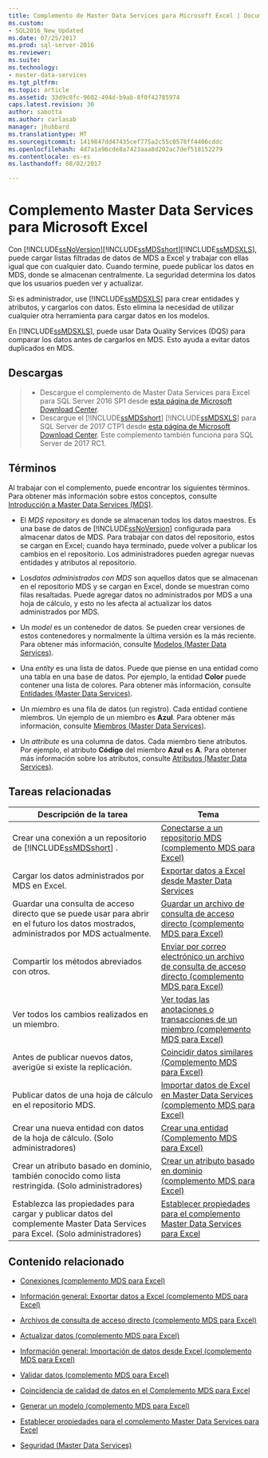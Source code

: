 ```yaml
---
title: Complemento de Master Data Services para Microsoft Excel | Documentos de Microsoft
ms.custom:
- SQL2016_New_Updated
ms.date: 07/25/2017
ms.prod: sql-server-2016
ms.reviewer: 
ms.suite: 
ms.technology:
- master-data-services
ms.tgt_pltfrm: 
ms.topic: article
ms.assetid: 33d9c8fc-9602-494d-b9ab-8f0f42785974
caps.latest.revision: 30
author: sabotta
ms.author: carlasab
manager: jhubbard
ms.translationtype: MT
ms.sourcegitcommit: 1419847dd47435cef775a2c55c0578ff4406cddc
ms.openlocfilehash: 4d7a1a96cde8a7423aaa8d202ac7def518152279
ms.contentlocale: es-es
ms.lasthandoff: 08/02/2017

---
```

# <a name="master-data-services-add-in-for-microsoft-excel"></a>Complemento Master Data Services para Microsoft Excel
  Con [!INCLUDE[ssNoVersion](../../includes/ssnoversion-md.md)][!INCLUDE[ssMDSshort](../../includes/ssmdsshort-md.md)][!INCLUDE[ssMDSXLS](../../includes/ssmdsxls-md.md)], puede cargar listas filtradas de datos de MDS a Excel y trabajar con ellas igual que con cualquier dato. Cuando termine, puede publicar los datos en MDS, donde se almacenan centralmente. La seguridad determina los datos que los usuarios pueden ver y actualizar.  
  
 Si es administrador, use [!INCLUDE[ssMDSXLS](../../includes/ssmdsxls-md.md)] para crear entidades y atributos, y cargarlos con datos. Esto elimina la necesidad de utilizar cualquier otra herramienta para cargar datos en los modelos.  
  
 En [!INCLUDE[ssMDSXLS](../../includes/ssmdsxls-md.md)], puede usar Data Quality Services (DQS) para comparar los datos antes de cargarlos en MDS. Esto ayuda a evitar datos duplicados en MDS.  

## <a name="downloads"></a>Descargas 
>*  Descargue el complemento de Master Data Services para Excel para SQL Server 2016 SP1 desde [esta página de Microsoft Download Center](https://go.microsoft.com/fwlink/?linkid=836866). 
>* Descargue el [!INCLUDE[ssMDSshort](../../includes/ssmdsshort-md.md)] [!INCLUDE[ssMDSXLS](../../includes/ssmdsxls-md.md)] para SQL Server de 2017 CTP1 desde [esta página de Microsoft Download Center](https://go.microsoft.com/fwlink/?linkid=836867). Este complemento también funciona para SQL Server de 2017 RC1.

 
  
## <a name="terms"></a>Términos  
 Al trabajar con el complemento, puede encontrar los siguientes términos. Para obtener más información sobre estos conceptos, consulte [Introducción a Master Data Services &#40;MDS&#41;](../../master-data-services/master-data-services-overview-mds.md).  
  
-   El *MDS repository* es donde se almacenan todos los datos maestros. Es una base de datos de [!INCLUDE[ssNoVersion](../../includes/ssnoversion-md.md)] configurada para almacenar datos de MDS. Para trabajar con datos del repositorio, estos se cargan en Excel; cuando haya terminado, puede volver a publicar los cambios en el repositorio. Los administradores pueden agregar nuevas entidades y atributos al repositorio.  
  
-   Los*datos administrados con MDS* son aquellos datos que se almacenan en el repositorio MDS y se cargan en Excel, donde se muestran como filas resaltadas. Puede agregar datos no administrados por MDS a una hoja de cálculo, y esto no les afecta al actualizar los datos administrados por MDS.  
  
-   Un *model* es un contenedor de datos. Se pueden crear versiones de estos contenedores y normalmente la última versión es la más reciente. Para obtener más información, consulte [Modelos &#40;Master Data Services&#41;](../../master-data-services/models-master-data-services.md).  
  
-   Una *entity* es una lista de datos. Puede que piense en una entidad como una tabla en una base de datos. Por ejemplo, la entidad **Color** puede contener una lista de colores. Para obtener más información, consulte [Entidades &#40;Master Data Services&#41;](../../master-data-services/entities-master-data-services.md).  
  
-   Un *miembro* es una fila de datos (un registro). Cada entidad contiene miembros. Un ejemplo de un miembro es **Azul**. Para obtener más información, consulte [Miembros &#40;Master Data Services&#41;](../../master-data-services/members-master-data-services.md).  
  
-   Un *attribute* es una columna de datos. Cada miembro tiene atributos. Por ejemplo, el atributo **Código** del miembro **Azul** es **A**. Para obtener más información sobre los atributos, consulte [Atributos &#40;Master Data Services&#41;](../../master-data-services/attributes-master-data-services.md).  
  
## <a name="related-tasks"></a>Tareas relacionadas  
  
|Descripción de la tarea|Tema|  
|----------------------|-----------|  
|Crear una conexión a un repositorio de [!INCLUDE[ssMDSshort](../../includes/ssmdsshort-md.md)] .|[Conectarse a un repositorio MDS &#40;complemento MDS para Excel&#41;](../../master-data-services/microsoft-excel-add-in/connect-to-an-mds-repository-mds-add-in-for-excel.md)|  
|Cargar los datos administrados por MDS en Excel.|[Exportar datos a Excel desde Master Data Services](../../master-data-services/microsoft-excel-add-in/export-data-to-excel-from-master-data-services.md)|  
|Guardar una consulta de acceso directo que se puede usar para abrir en el futuro los datos mostrados, administrados por MDS actualmente.|[Guardar un archivo de consulta de acceso directo &#40;complemento MDS para Excel&#41;](../../master-data-services/microsoft-excel-add-in/save-a-shortcut-query-file-mds-add-in-for-excel.md)|  
|Compartir los métodos abreviados con otros.|[Enviar por correo electrónico un archivo de consulta de acceso directo &#40;complemento MDS para Excel&#41;](../../master-data-services/microsoft-excel-add-in/email-a-shortcut-query-file-mds-add-in-for-excel.md)|  
|Ver todos los cambios realizados en un miembro.|[Ver todas las anotaciones o transacciones de un miembro &#40;complemento MDS para Excel&#41;](../../master-data-services/microsoft-excel-add-in/view-all-annotations-or-transactions-for-a-member-mds-add-in-for-excel.md)|  
|Antes de publicar nuevos datos, averigüe si existe la replicación.|[Coincidir datos similares &#40;Complemento MDS para Excel&#41;](../../master-data-services/microsoft-excel-add-in/match-similar-data-mds-add-in-for-excel.md)|  
|Publicar datos de una hoja de cálculo en el repositorio MDS.|[Importar datos de Excel en Master Data Services &#40;complemento MDS para Excel&#41;](../../master-data-services/microsoft-excel-add-in/import-data-from-excel-to-master-data-services-mds-add-in-for-excel.md)|  
|Crear una nueva entidad con datos de la hoja de cálculo. (Solo administradores)|[Crear una entidad &#40;Complemento MDS para Excel&#41;](../../master-data-services/microsoft-excel-add-in/create-an-entity-mds-add-in-for-excel.md)|  
|Crear un atributo basado en dominio, también conocido como lista restringida. (Solo administradores)|[Crear un atributo basado en dominio &#40;complemento MDS para Excel&#41;](../../master-data-services/microsoft-excel-add-in/create-a-domain-based-attribute-mds-add-in-for-excel.md)|  
|Establezca las propiedades para cargar y publicar datos del complemente Master Data Services para Excel. (Solo administradores)|[Establecer propiedades para el complemento Master Data Services para Excel](../../master-data-services/microsoft-excel-add-in/setting-properties-for-master-data-services-add-in-for-excel.md)|  
  
## <a name="related-content"></a>Contenido relacionado  
  
-   [Conexiones &#40;complemento MDS para Excel&#41;](../../master-data-services/microsoft-excel-add-in/connections-mds-add-in-for-excel.md)  
  
-   [Información general: Exportar datos a Excel &#40;complemento MDS para Excel&#41;](../../master-data-services/microsoft-excel-add-in/overview-exporting-data-to-excel-mds-add-in-for-excel.md)  
  
-   [Archivos de consulta de acceso directo &#40;complemento MDS para Excel&#41;](../../master-data-services/microsoft-excel-add-in/shortcut-query-files-mds-add-in-for-excel.md)  
  
-   [Actualizar datos &#40;complemento MDS para Excel&#41;](../../master-data-services/microsoft-excel-add-in/refreshing-data-mds-add-in-for-excel.md)  
  
-   [Información general: Importación de datos desde Excel &#40;complemento MDS para Excel&#41;](../../master-data-services/microsoft-excel-add-in/overview-importing-data-from-excel-mds-add-in-for-excel.md)  
  
-   [Validar datos &#40;complemento MDS para Excel&#41;](../../master-data-services/microsoft-excel-add-in/validating-data-mds-add-in-for-excel.md)  
  
-   [Coincidencia de calidad de datos en el Complemento MDS para Excel](../../master-data-services/microsoft-excel-add-in/data-quality-matching-in-the-mds-add-in-for-excel.md)  
  
-   [Generar un modelo &#40;complemento MDS para Excel&#41;](../../master-data-services/microsoft-excel-add-in/building-a-model-mds-add-in-for-excel.md)  
  
-   [Establecer propiedades para el complemento Master Data Services para Excel](../../master-data-services/microsoft-excel-add-in/setting-properties-for-master-data-services-add-in-for-excel.md)  
  
-   [Seguridad &#40;Master Data Services&#41;](../../master-data-services/security-master-data-services.md)  
  
  

